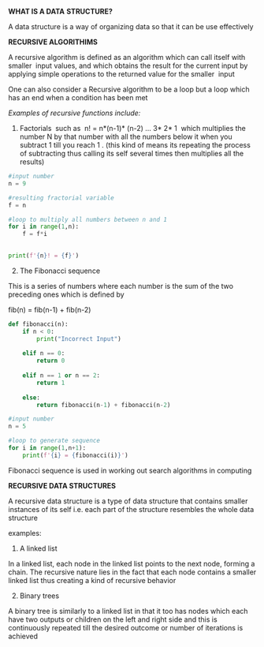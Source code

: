 
**WHAT IS A DATA** **STRUCTURE?**

A data structure is a way of organizing data so that it can be use effectively

**RECURSIVE ALGORITHIMS**

A recursive algorithm is defined as an algorithm which can call itself with smaller  input values, and which obtains the result for the current input by applying simple operations to the returned value for the smaller  input

One can also consider a Recursive algorithm to be a loop but a loop which has an end when a condition has been met

_Examples of recursive functions include:_

1. Factorials  such as  n! = n*(n-1)* (n-2) ... 3* 2* 1  which multiplies the number N by that number with all the numbers below it when you subtract 1 till you reach 1 . (this kind of means its repeating the process of subtracting thus calling its self several times then multiplies all the results)

```python 
#input number
n = 9

#resulting fractorial variable
f = n

#loop to multiply all numbers between n and 1
for i in range(1,n):
	f = f*i
  

print(f'{n}! = {f}')
```

2. The Fibonacci sequence

This is a series of numbers where each number is the sum of the two preceding ones which is defined by

fib(n) = fib(n-1) + fib(n-2)

```python 
def fibonacci(n):
	if n < 0:
		print("Incorrect Input")
	
	elif n == 0:
		return 0
	
	elif n == 1 or n == 2:
		return 1
	
	else:
		return fibonacci(n-1) + fibonacci(n-2)

#input number
n = 5

#loop to generate sequence
for i in range(1,n+1):
	print(f'{i} = {fibonacci(i)}')
```

Fibonacci sequence is used in working out search algorithms in computing

**RECURSIVE DATA STRUCTURES**

A recursive data structure is a type of data structure that contains smaller instances of its self i.e. each part of the structure resembles the whole data structure

examples:

1. A linked list

In a linked list, each node in the linked list points to the next node, forming a chain. The recursive nature lies in the fact that each node contains a smaller linked list thus creating a kind of recursive behavior

2. Binary trees

A binary tree is similarly to a linked list in that it too has nodes which each have two outputs or children on the left and right side and this is continuously repeated till the desired outcome or number of iterations is achieved
